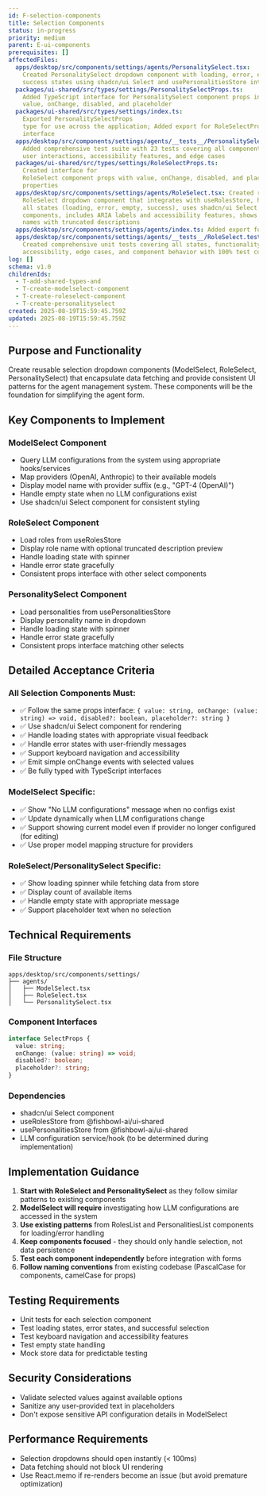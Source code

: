 ```yaml
---
id: F-selection-components
title: Selection Components
status: in-progress
priority: medium
parent: E-ui-components
prerequisites: []
affectedFiles:
  apps/desktop/src/components/settings/agents/PersonalitySelect.tsx:
    Created PersonalitySelect dropdown component with loading, error, empty, and
    success states using shadcn/ui Select and usePersonalitiesStore integration
  packages/ui-shared/src/types/settings/PersonalitySelectProps.ts:
    Added TypeScript interface for PersonalitySelect component props including
    value, onChange, disabled, and placeholder
  packages/ui-shared/src/types/settings/index.ts:
    Exported PersonalitySelectProps
    type for use across the application; Added export for RoleSelectProps
    interface
  apps/desktop/src/components/settings/agents/__tests__/PersonalitySelect.test.tsx:
    Added comprehensive test suite with 23 tests covering all component states,
    user interactions, accessibility features, and edge cases
  packages/ui-shared/src/types/settings/RoleSelectProps.ts:
    Created interface for
    RoleSelect component props with value, onChange, disabled, and placeholder
    properties
  apps/desktop/src/components/settings/agents/RoleSelect.tsx: Created reusable
    RoleSelect dropdown component that integrates with useRolesStore, handles
    all states (loading, error, empty, success), uses shadcn/ui Select
    components, includes ARIA labels and accessibility features, shows role
    names with truncated descriptions
  apps/desktop/src/components/settings/agents/index.ts: Added export for RoleSelect component
  apps/desktop/src/components/settings/agents/__tests__/RoleSelect.test.tsx:
    Created comprehensive unit tests covering all states, functionality,
    accessibility, edge cases, and component behavior with 100% test coverage
log: []
schema: v1.0
childrenIds:
  - T-add-shared-types-and
  - T-create-modelselect-component
  - T-create-roleselect-component
  - T-create-personalityselect
created: 2025-08-19T15:59:45.759Z
updated: 2025-08-19T15:59:45.759Z
---
```


## Purpose and Functionality

Create reusable selection dropdown components (ModelSelect, RoleSelect, PersonalitySelect) that encapsulate data fetching and provide consistent UI patterns for the agent management system. These components will be the foundation for simplifying the agent form.

## Key Components to Implement

### ModelSelect Component

- Query LLM configurations from the system using appropriate hooks/services
- Map providers (OpenAI, Anthropic) to their available models
- Display model name with provider suffix (e.g., "GPT-4 (OpenAI)")
- Handle empty state when no LLM configurations exist
- Use shadcn/ui Select component for consistent styling

### RoleSelect Component

- Load roles from useRolesStore
- Display role name with optional truncated description preview
- Handle loading state with spinner
- Handle error state gracefully
- Consistent props interface with other select components

### PersonalitySelect Component

- Load personalities from usePersonalitiesStore
- Display personality name in dropdown
- Handle loading state with spinner
- Handle error state gracefully
- Consistent props interface matching other selects

## Detailed Acceptance Criteria

### All Selection Components Must:

- ✅ Follow the same props interface: `{ value: string, onChange: (value: string) => void, disabled?: boolean, placeholder?: string }`
- ✅ Use shadcn/ui Select component for rendering
- ✅ Handle loading states with appropriate visual feedback
- ✅ Handle error states with user-friendly messages
- ✅ Support keyboard navigation and accessibility
- ✅ Emit simple onChange events with selected values
- ✅ Be fully typed with TypeScript interfaces

### ModelSelect Specific:

- ✅ Show "No LLM configurations" message when no configs exist
- ✅ Update dynamically when LLM configurations change
- ✅ Support showing current model even if provider no longer configured (for editing)
- ✅ Use proper model mapping structure for providers

### RoleSelect/PersonalitySelect Specific:

- ✅ Show loading spinner while fetching data from store
- ✅ Display count of available items
- ✅ Handle empty state with appropriate message
- ✅ Support placeholder text when no selection

## Technical Requirements

### File Structure

```
apps/desktop/src/components/settings/
├── agents/
│   ├── ModelSelect.tsx
│   ├── RoleSelect.tsx
│   └── PersonalitySelect.tsx
```

### Component Interfaces

```typescript
interface SelectProps {
  value: string;
  onChange: (value: string) => void;
  disabled?: boolean;
  placeholder?: string;
}
```

### Dependencies

- shadcn/ui Select component
- useRolesStore from @fishbowl-ai/ui-shared
- usePersonalitiesStore from @fishbowl-ai/ui-shared
- LLM configuration service/hook (to be determined during implementation)

## Implementation Guidance

1. **Start with RoleSelect and PersonalitySelect** as they follow similar patterns to existing components
2. **ModelSelect will require** investigating how LLM configurations are accessed in the system
3. **Use existing patterns** from RolesList and PersonalitiesList components for loading/error handling
4. **Keep components focused** - they should only handle selection, not data persistence
5. **Test each component independently** before integration with forms
6. **Follow naming conventions** from existing codebase (PascalCase for components, camelCase for props)

## Testing Requirements

- Unit tests for each selection component
- Test loading states, error states, and successful selection
- Test keyboard navigation and accessibility features
- Test empty state handling
- Mock store data for predictable testing

## Security Considerations

- Validate selected values against available options
- Sanitize any user-provided text in placeholders
- Don't expose sensitive API configuration details in ModelSelect

## Performance Requirements

- Selection dropdowns should open instantly (< 100ms)
- Data fetching should not block UI rendering
- Use React.memo if re-renders become an issue (but avoid premature optimization)
